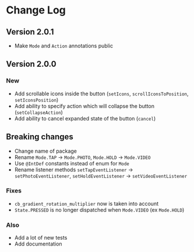 # Change Log

## Version 2.0.1

- Make `Mode` and `Action` annotations public

## Version 2.0.0

### New

- Add scrollable icons inside the button (`setIcons`, `scrollIconsToPosition`, `setIconsPosition`)
- Add ability to specify action which will collapse the button (`setCollapseAction`)
- Add ability to cancel expanded state of the button (`cancel`)

## Breaking changes

- Change name of package
- Rename `Mode.TAP` -> `Mode.PHOTO`, `Mode.HOLD` -> `Mode.VIDEO`
- Use `@IntDef` constants instead of enum for `Mode`
- Rename listener methods `setTapEventListener` -> `setPhotoEventListener`, `setHoldEventListener` -> `setVideoEventListener`

### Fixes

- `cb_gradient_rotation_multiplier` now is taken into account
- `State.PRESSED` is no longer dispatched when `Mode.VIDEO` (ex `Mode.HOLD`)

### Also
- Add a lot of new tests
- Add documentation
